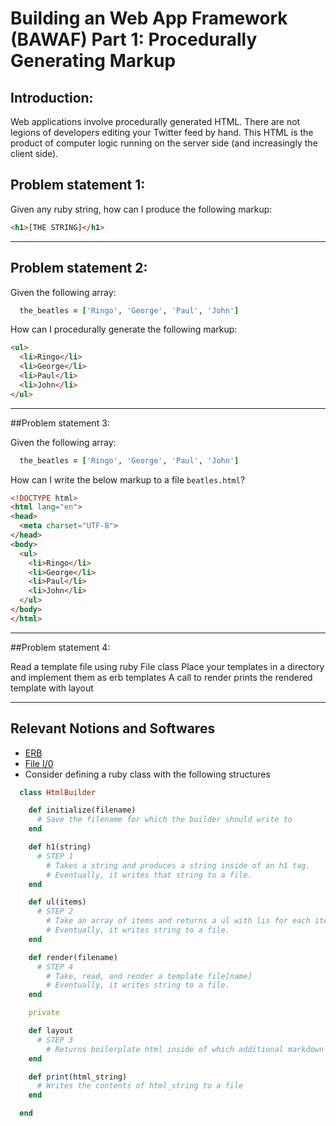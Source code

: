 # Building an Web App Framework (BAWAF) Part 1: Procedurally Generating Markup

## Introduction:

Web applications involve procedurally generated HTML.  There are not legions of developers editing your Twitter feed by hand.  This HTML is the product of computer logic running on the server side (and increasingly the client side).

## Problem statement 1:

Given any ruby string, how can I produce the following markup:

```html
<h1>[THE STRING]</h1>
```
---

## Problem statement 2:

Given the following array:

```ruby
  the_beatles = ['Ringo', 'George', 'Paul', 'John']
```

How can I procedurally generate the following markup:

```html
<ul>
  <li>Ringo</li>
  <li>George</li>
  <li>Paul</li>
  <li>John</li>
</ul>

```
---

##Problem statement 3:

Given the following array:

```ruby
  the_beatles = ['Ringo', 'George', 'Paul', 'John']
```

How can I write the below markup to a file `beatles.html`?

```html
<!DOCTYPE html>
<html lang="en">
<head>
  <meta charset="UTF-8">
</head>
<body>
  <ul>
    <li>Ringo</li>
    <li>George</li>
    <li>Paul</li>
    <li>John</li>
  </ul>
</body>
</html>
```

---

##Problem statement 4:

Read a template file using ruby File class
Place your templates in a directory and implement them as erb templates
A call to render prints the rendered template with layout

---
## Relevant Notions and Softwares
- [ERB](http://ruby-doc.org/stdlib-2.1.2/libdoc/erb/rdoc/ERB.html)
- [File I/0](http://www.ruby-doc.org/core-2.1.2/File.html)
- Consider defining a ruby class with the following structures

``` ruby
  class HtmlBuilder

    def initialize(filename)
      # Save the filename for which the builder should write to
    end

    def h1(string)
      # STEP 1
        # Takes a string and produces a string inside of an h1 tag.
        # Eventually, it writes that string to a file.
    end

    def ul(items)
      # STEP 2
        # Take an array of items and returns a ul with lis for each item.
        # Eventually, it writes string to a file.
    end

    def render(filename)
      # STEP 4
        # Take, read, and render a template file[name]
        # Eventually, it writes string to a file.
    end

    private

    def layout
      # STEP 3
        # Returns boilerplate html inside of which additional markdown can be rendered.
    end

    def print(html_string)
      # Writes the contents of html_string to a file
    end

  end
```

